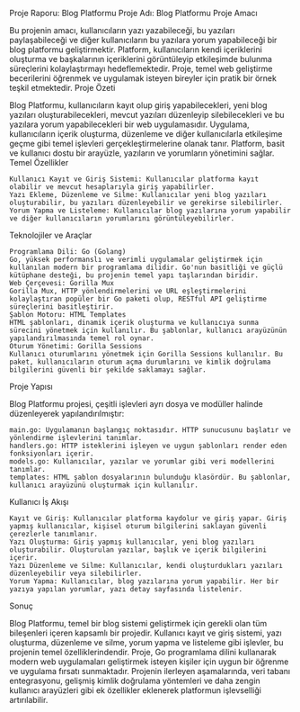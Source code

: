 Proje Raporu: Blog Platformu
Proje Adı: Blog Platformu
Proje Amacı

Bu projenin amacı, kullanıcıların yazı yazabileceği, bu yazıları paylaşabileceği ve diğer kullanıcıların bu yazılara yorum yapabileceği bir blog platformu geliştirmektir. Platform, kullanıcıların kendi içeriklerini oluşturma ve başkalarının içeriklerini görüntüleyip etkileşimde bulunma süreçlerini kolaylaştırmayı hedeflemektedir. Proje, temel web geliştirme becerilerini öğrenmek ve uygulamak isteyen bireyler için pratik bir örnek teşkil etmektedir.
Proje Özeti 

Blog Platformu, kullanıcıların kayıt olup giriş yapabilecekleri, yeni blog yazıları oluşturabilecekleri, mevcut yazıları düzenleyip silebilecekleri ve bu yazılara yorum yapabilecekleri bir web uygulamasıdır. Uygulama, kullanıcıların içerik oluşturma, düzenleme ve diğer kullanıcılarla etkileşime geçme gibi temel işlevleri gerçekleştirmelerine olanak tanır. Platform, basit ve kullanıcı dostu bir arayüzle, yazıların ve yorumların yönetimini sağlar.
Temel Özellikler 

    Kullanıcı Kayıt ve Giriş Sistemi: Kullanıcılar platforma kayıt olabilir ve mevcut hesaplarıyla giriş yapabilirler.
    Yazı Ekleme, Düzenleme ve Silme: Kullanıcılar yeni blog yazıları oluşturabilir, bu yazıları düzenleyebilir ve gerekirse silebilirler.
    Yorum Yapma ve Listeleme: Kullanıcılar blog yazılarına yorum yapabilir ve diğer kullanıcıların yorumlarını görüntüleyebilirler.

Teknolojiler ve Araçlar


    Programlama Dili: Go (Golang)
    Go, yüksek performanslı ve verimli uygulamalar geliştirmek için kullanılan modern bir programlama dilidir. Go'nun basitliği ve güçlü kütüphane desteği, bu projenin temel yapı taşlarından biridir.
    Web Çerçevesi: Gorilla Mux
    Gorilla Mux, HTTP yönlendirmelerini ve URL eşleştirmelerini kolaylaştıran popüler bir Go paketi olup, RESTful API geliştirme süreçlerini basitleştirir.
    Şablon Motoru: HTML Templates
    HTML şablonları, dinamik içerik oluşturma ve kullanıcıya sunma sürecini yönetmek için kullanılır. Bu şablonlar, kullanıcı arayüzünün yapılandırılmasında temel rol oynar.
    Oturum Yönetimi: Gorilla Sessions
    Kullanıcı oturumlarını yönetmek için Gorilla Sessions kullanılır. Bu paket, kullanıcıların oturum açma durumlarını ve kimlik doğrulama bilgilerini güvenli bir şekilde saklamayı sağlar.

Proje Yapısı

Blog Platformu projesi, çeşitli işlevleri ayrı dosya ve modüller halinde düzenleyerek yapılandırılmıştır:

    main.go: Uygulamanın başlangıç noktasıdır. HTTP sunucusunu başlatır ve yönlendirme işlevlerini tanımlar.
    handlers.go: HTTP isteklerini işleyen ve uygun şablonları render eden fonksiyonları içerir.
    models.go: Kullanıcılar, yazılar ve yorumlar gibi veri modellerini tanımlar.
    templates: HTML şablon dosyalarının bulunduğu klasördür. Bu şablonlar, kullanıcı arayüzünü oluşturmak için kullanılır.

Kullanıcı İş Akışı

    Kayıt ve Giriş: Kullanıcılar platforma kaydolur ve giriş yapar. Giriş yapmış kullanıcılar, kişisel oturum bilgilerini saklayan güvenli çerezlerle tanımlanır.
    Yazı Oluşturma: Giriş yapmış kullanıcılar, yeni blog yazıları oluşturabilir. Oluşturulan yazılar, başlık ve içerik bilgilerini içerir.
    Yazı Düzenleme ve Silme: Kullanıcılar, kendi oluşturdukları yazıları düzenleyebilir veya silebilirler.
    Yorum Yapma: Kullanıcılar, blog yazılarına yorum yapabilir. Her bir yazıya yapılan yorumlar, yazı detay sayfasında listelenir.

Sonuç

Blog Platformu, temel bir blog sistemi geliştirmek için gerekli olan tüm bileşenleri içeren kapsamlı bir projedir. Kullanıcı kayıt ve giriş sistemi, yazı oluşturma, düzenleme ve silme, yorum yapma ve listeleme gibi işlevler, bu projenin temel özelliklerindendir. Proje, Go programlama dilini kullanarak modern web uygulamaları geliştirmek isteyen kişiler için uygun bir öğrenme ve uygulama fırsatı sunmaktadır. Projenin ilerleyen aşamalarında, veri tabanı entegrasyonu, gelişmiş kimlik doğrulama yöntemleri ve daha zengin kullanıcı arayüzleri gibi ek özellikler eklenerek platformun işlevselliği artırılabilir.
